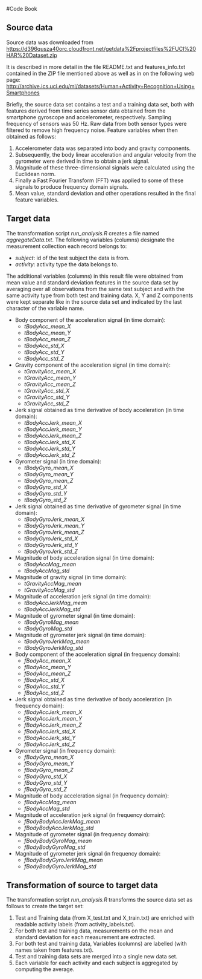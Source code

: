 #Code Book

## Source data
Source data was downloaded from
https://d396qusza40orc.cloudfront.net/getdata%2Fprojectfiles%2FUCI%20HAR%20Dataset.zip 

It is described in more detail in the file README.txt and features_info.txt contained in the ZIP file mentioned above as well as in on the following web page:
http://archive.ics.uci.edu/ml/datasets/Human+Activity+Recognition+Using+Smartphones

Briefly, the source data set contains a test and a training data set, both with features derived from time series sensor data obtained from the smartphone gyroscope and accelerometer, respectively. Sampling frequency of sensors was 50 Hz. Raw data from both sensor types were filtered to remove high frequency noise. Feature variables when then obtained as follows:
1. Accelerometer data was separated into body and gravity components. 
2. Subsequently, the body linear acceleration and angular velocity from the gyrometer were derived in time to obtain a jerk signal. 
3. Magnitude of these three-dimensional signals were calculated using the Euclidean norm. 
4. Finally a Fast Fourier Transform (FFT) was applied to some of these signals to produce frequency domain signals. 
5. Mean value, standard deviation and other operations resulted in the final feature variables.

## Target data
The transformation script *run_analysis.R* creates a file named *aggregateData.txt*. The following variables (columns) designate the measurement collection each record belongs to:
* *subject*: id of the test subject the data is from.
* *activity*: activity type the data belongs to.

The additional variables (columns) in this result file were obtained from mean value and standard deviation features in the source data set by averaging over all observations from the same test subject and with the same activity type from both test and training data. X, Y and Z components were kept separate like in the source data set and indicated by the last character of the variable name.

* Body component of the acceleration signal (in time domain):
  * *tBodyAcc_mean_X*
  * *tBodyAcc_mean_Y*
  * *tBodyAcc_mean_Z*
  * *tBodyAcc_std_X*
  * *tBodyAcc_std_Y*
  * *tBodyAcc_std_Z*
* Gravity component of the acceleration signal (in time domain):
  * *tGravityAcc_mean_X*
  * *tGravityAcc_mean_Y*
  * *tGravityAcc_mean_Z*
  * *tGravityAcc_std_X*
  * *tGravityAcc_std_Y*
  * *tGravityAcc_std_Z*
* Jerk signal obtained as time derivative of body acceleration (in time domain):
  * *tBodyAccJerk_mean_X*
  * *tBodyAccJerk_mean_Y*
  * *tBodyAccJerk_mean_Z*
  * *tBodyAccJerk_std_X*
  * *tBodyAccJerk_std_Y*
  * *tBodyAccJerk_std_Z*
* Gyrometer signal (in time domain): 
  * *tBodyGyro_mean_X*
  * *tBodyGyro_mean_Y*
  * *tBodyGyro_mean_Z*
  * *tBodyGyro_std_X*
  * *tBodyGyro_std_Y*
  * *tBodyGyro_std_Z*
* Jerk signal obtained as time derivative of gyrometer signal (in time domain):
  * *tBodyGyroJerk_mean_X*
  * *tBodyGyroJerk_mean_Y*
  * *tBodyGyroJerk_mean_Z*
  * *tBodyGyroJerk_std_X*
  * *tBodyGyroJerk_std_Y*
  * *tBodyGyroJerk_std_Z*
* Magnitude of body acceleration signal (in time domain):
  * *tBodyAccMag_mean*
  * *tBodyAccMag_std*
* Magnitude of gravity signal (in time domain):
  * *tGravityAccMag_mean*
  * *tGravityAccMag_std*
* Magnitude of acceleration jerk signal (in time domain):
  * *tBodyAccJerkMag_mean*
  * *tBodyAccJerkMag_std*
* Magnitude of gyrometer signal (in time domain):
  * *tBodyGyroMag_mean*
  * *tBodyGyroMag_std*
* Magnitude of gyrometer jerk signal (in time domain): 
  * *tBodyGyroJerkMag_mean*
  * *tBodyGyroJerkMag_std*
* Body component of the acceleration signal (in frequency domain):
  * *fBodyAcc_mean_X*
  * *fBodyAcc_mean_Y*
  * *fBodyAcc_mean_Z*
  * *fBodyAcc_std_X*
  * *fBodyAcc_std_Y*
  * *fBodyAcc_std_Z*
* Jerk signal obtained as time derivative of body acceleration (in frequency domain):
  * *fBodyAccJerk_mean_X*
  * *fBodyAccJerk_mean_Y*
  * *fBodyAccJerk_mean_Z*
  * *fBodyAccJerk_std_X*
  * *fBodyAccJerk_std_Y*
  * *fBodyAccJerk_std_Z*
* Gyrometer signal (in frequency domain): 
  * *fBodyGyro_mean_X*
  * *fBodyGyro_mean_Y*
  * *fBodyGyro_mean_Z*
  * *fBodyGyro_std_X*
  * *fBodyGyro_std_Y*
  * *fBodyGyro_std_Z*
* Magnitude of body acceleration signal (in frequency domain):  
  * *fBodyAccMag_mean*
  * *fBodyAccMag_std*
* Magnitude of acceleration jerk signal (in frequency domain):  
  * *fBodyBodyAccJerkMag_mean*
  * *fBodyBodyAccJerkMag_std*
* Magnitude of gyrometer signal (in frequency domain):  
  * *fBodyBodyGyroMag_mean*
  * *fBodyBodyGyroMag_std*
* Magnitude of gyrometer jerk signal (in frequency domain):   
  * *fBodyBodyGyroJerkMag_mean*
  * *fBodyBodyGyroJerkMag_std*

## Transformation of source to target data
The transformation script *run_analysis.R* transforms the source data set as follows to create the target set:
1. Test and Training data (from X_test.txt and X_train.txt) are enriched with readable activity labels (from activity_labels.txt).
2. For both test and training data, measurements on the mean and standard deviation for each measurement are extracted. 
3. For both test and training data, Variables (columns) are labelled (with names taken from features.txt).
4. Test and training data sets are merged into a single new data set.
5. Each variable for each activity and each subject is aggregated by computing the average.